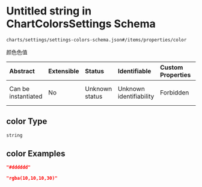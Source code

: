 # Untitled string in ChartColorsSettings Schema

```txt
charts/settings/settings-colors-schema.json#/items/properties/color
```

颜色色值

| Abstract            | Extensible | Status         | Identifiable            | Custom Properties | Additional Properties | Access Restrictions | Defined In                                                                                                 |
| :------------------ | :--------- | :------------- | :---------------------- | :---------------- | :-------------------- | :------------------ | :--------------------------------------------------------------------------------------------------------- |
| Can be instantiated | No         | Unknown status | Unknown identifiability | Forbidden         | Allowed               | none                | [settings-colors-schema.json\*](../out/charts/settings/settings-colors-schema.json "open original schema") |

## color Type

`string`

## color Examples

```json
"#dddddd"
```

```json
"rgba(10,10,10,30)"
```
